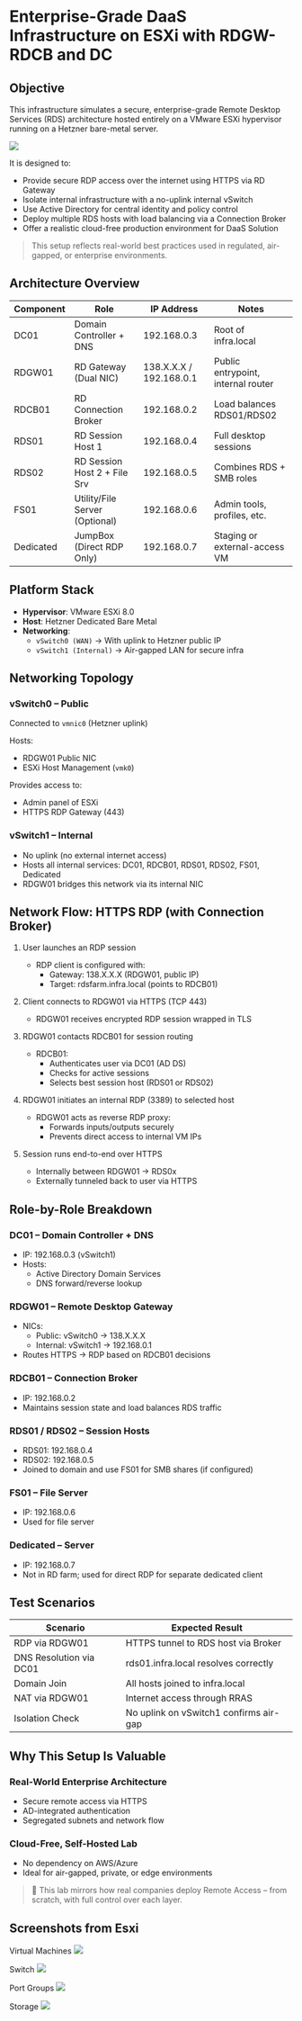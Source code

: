 # Enterprise-Grade DaaS Infrastructure on ESXi with RDGW-RDCB and DC 

## Objective

This infrastructure simulates a secure, enterprise-grade Remote Desktop Services (RDS) architecture hosted entirely on a VMware ESXi hypervisor running on a Hetzner bare-metal server.

<img src="../screenshots/Architecture.png"/>


It is designed to:

- Provide secure RDP access over the internet using HTTPS via RD Gateway
- Isolate internal infrastructure with a no-uplink internal vSwitch
- Use Active Directory for central identity and policy control
- Deploy multiple RDS hosts with load balancing via a Connection Broker
- Offer a realistic cloud-free production environment for DaaS Solution

> This setup reflects real-world best practices used in regulated, air-gapped, or enterprise environments.

## Architecture Overview

| Component    | Role                          | IP Address         | Notes                               |
|--------------|-------------------------------|--------------------|-------------------------------------|
| DC01         | Domain Controller + DNS       | 192.168.0.3        | Root of infra.local                 |
| RDGW01       | RD Gateway (Dual NIC)         | 138.X.X.X / 192.168.0.1 | Public entrypoint, internal router |
| RDCB01       | RD Connection Broker          | 192.168.0.2        | Load balances RDS01/RDS02           |
| RDS01        | RD Session Host 1             | 192.168.0.4        | Full desktop sessions               |
| RDS02        | RD Session Host 2 + File Srv  | 192.168.0.5        | Combines RDS + SMB roles            |
| FS01         | Utility/File Server (Optional)| 192.168.0.6        | Admin tools, profiles, etc.         |
| Dedicated    | JumpBox (Direct RDP Only)     | 192.168.0.7        | Staging or external-access VM       |


## Platform Stack

- **Hypervisor**: VMware ESXi 8.0
- **Host**: Hetzner Dedicated Bare Metal
- **Networking**:
  - `vSwitch0 (WAN)` → With uplink to Hetzner public IP
  - `vSwitch1 (Internal)` → Air-gapped LAN for secure infra


## Networking Topology

### vSwitch0 – Public

Connected to `vmnic0` (Hetzner uplink)

Hosts:
- RDGW01 Public NIC
- ESXi Host Management (`vmk0`)

Provides access to:
- Admin panel of ESXi
- HTTPS RDP Gateway (443)

### vSwitch1 – Internal

- No uplink (no external internet access)
- Hosts all internal services: DC01, RDCB01, RDS01, RDS02, FS01, Dedicated
- RDGW01 bridges this network via its internal NIC


## Network Flow: HTTPS RDP (with Connection Broker)

1. User launches an RDP session
   - RDP client is configured with:
     - Gateway: 138.X.X.X (RDGW01, public IP)
     - Target: rdsfarm.infra.local (points to RDCB01)

2. Client connects to RDGW01 via HTTPS (TCP 443)
   - RDGW01 receives encrypted RDP session wrapped in TLS

3. RDGW01 contacts RDCB01 for session routing
   - RDCB01:
     - Authenticates user via DC01 (AD DS)
     - Checks for active sessions
     - Selects best session host (RDS01 or RDS02)

4. RDGW01 initiates an internal RDP (3389) to selected host
   - RDGW01 acts as reverse RDP proxy:
     - Forwards inputs/outputs securely
     - Prevents direct access to internal VM IPs

5. Session runs end-to-end over HTTPS
   - Internally between RDGW01 → RDS0x
   - Externally tunneled back to user via HTTPS


## Role-by-Role Breakdown

### DC01 – Domain Controller + DNS
- IP: 192.168.0.3 (vSwitch1)
- Hosts:
  - Active Directory Domain Services
  - DNS forward/reverse lookup

### RDGW01 – Remote Desktop Gateway
- NICs:
  - Public: vSwitch0 → 138.X.X.X
  - Internal: vSwitch1 → 192.168.0.1
- Routes HTTPS → RDP based on RDCB01 decisions

### RDCB01 – Connection Broker
- IP: 192.168.0.2
- Maintains session state and load balances RDS traffic

### RDS01 / RDS02 – Session Hosts
- RDS01: 192.168.0.4
- RDS02: 192.168.0.5
- Joined to domain and use FS01 for SMB shares (if configured)

### FS01 – File Server
- IP: 192.168.0.6
- Used for file server

### Dedicated – Server
- IP: 192.168.0.7
- Not in RD farm; used for direct RDP for separate dedicated client


## Test Scenarios

| Scenario                  | Expected Result                                 |
|--------------------------|--------------------------------------------------|
| RDP via RDGW01           | HTTPS tunnel to RDS host via Broker             |
| DNS Resolution via DC01  | rds01.infra.local resolves correctly            |
| Domain Join              | All hosts joined to infra.local                 |
| NAT via RDGW01           | Internet access through RRAS                    |
| Isolation Check          | No uplink on vSwitch1 confirms air-gap          |

## Why This Setup Is Valuable

### Real-World Enterprise Architecture
- Secure remote access via HTTPS
- AD-integrated authentication
- Segregated subnets and network flow

### Cloud-Free, Self-Hosted Lab
- No dependency on AWS/Azure
- Ideal for air-gapped, private, or edge environments

> 🔗 This lab mirrors how real companies deploy Remote Access – from scratch, with full control over each layer.

## Screenshots from Esxi

Virtual Machines
<img src="../screenshots/Esxi home page.png"/>

Switch
<img src="../screenshots/Switch.png"/>

Port Groups
<img src="../screenshots/Port group.png"/>

Storage
<img src="../screenshots/Storage.png"/>
